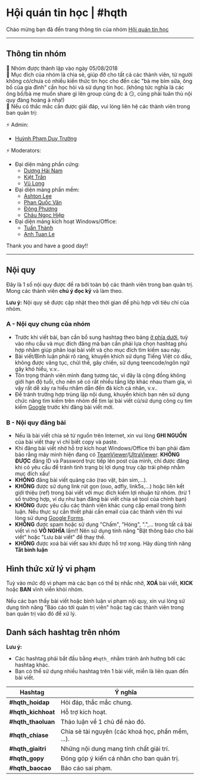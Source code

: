 # Hội quán tin học \| \#hqth

Chào mừng bạn đã đến trang thông tin của nhóm [Hội quán tin học](https://fb.com/groups/hoiquantinhoc/)

---

## Thông tin nhóm

:small_orange_diamond: Nhóm được thành lập vào ngày 05/08/2018  
:small_orange_diamond: Mục đích của nhóm là chia sẻ, giúp đỡ cho tất cả các thành viên, từ người không có/chưa có nhiều kiến thức tin học cho đến các "bà mẹ bỉm sữa, ông bố của gia đình" cần học hỏi và sử dụng tin học. (không tức nghĩa là các ông bố/bà mẹ muốn share gì lên group cũng đc à :smirk:, cũng phải tuân thủ nội quy đàng hoàng à nha!)  
:small_orange_diamond: Nếu có thắc mắc cần được giải đáp, vui lòng liên hệ các thành viên trong ban quản trị:

:zap: Admin\:  

* [Huỳnh Phạm Duy Trường](https://www.facebook.com/100003406471977)

:zap: Moderators\:

* Đại diện mảng phần cứng\:
  * [Dương Hải Nam](https://www.facebook.com/duonghai.nam.1980)
  * [Kiệt Trần](https://www.facebook.com/kiettran.a7)
  * [Vũ Long](https://www.facebook.com/socbay66)
* Đại diện mảng phần mềm\:
  * [Ashton Lee](https://www.facebook.com/AshtonLee.IT)
  * [Phan Quốc Văn](https://www.facebook.com/phanquocvan)
  * [Đông Phương](https://www.facebook.com/dongphuong2102)
  * [Châu Ngọc Hiệp](https://www.facebook.com/hiepchau96)
* Đại diện mảng kích hoạt Windows/Office\:
  * [Tuấn Thành](https://www.facebook.com/tuanthanh1502)
  * [Anh Tuan Le](https://www.facebook.com/anhtuanle.ktc)

Thank you and have a good day!!

---

## Nội quy

Đây là 1 số nội quy được đề ra bởi toàn bộ các thành viên trong ban quản trị. Mong các thành viên **chú ý đọc kỹ** và làm theo.

**Lưu ý:** Nội quy sẽ được cập nhật theo thời gian để phù hợp với tiêu chí của nhóm.

### A - Nội quy chung của nhóm

* Trước khi viết bài, bạn cần bổ sung hashtag theo bảng [ở phía dưới](.#danh-sch-hashtag-trn-nhm), tuỳ vào nhu cầu và mục đích đăng mà bạn cần phải lựa chọn hashtag phù hợp nhằm giúp phân loại bài viết và cho mục đích tìm kiếm sau này.
* Bài viết/Bình luận phải rõ ràng, khuyến khích sử dụng Tiếng Việt có dấu, không được văng tục, chửi thề, gây chiến, sử dụng teencode/ngôn ngữ gây khó hiểu, v.v..
* Tôn trọng thành viên mình đang tương tác, vì đây là cộng đồng không giới hạn độ tuổi, cho nên sẽ có rất nhiều tầng lớp khác nhau tham gia, vì vậy rất dễ xảy ra hiểu nhầm dẫn đến đả kích cá nhân, v.v..
* Để tránh trường hợp trùng lặp nội dung, khuyến khích bạn nên sử dụng chức năng tìm kiếm trên nhóm để tìm lại bài viết cũ/sử dụng công cụ tìm kiếm [Google](https://www.google.com/) trước khi đăng bài viết mới.

### B - Nội quy đăng bài

* Nếu là bài viết chia sẻ từ nguồn trên Internet, xin vui lòng **GHI NGUỒN** của bài viết thay vì chỉ biết copy và paste.
* Khi đăng bài viết nhờ hỗ trợ kích hoạt Windows/Office thì bạn phải đảm bảo rằng máy mình hiện đang có [TeamViewer](https://www.teamviewer.com/en/products/teamviewer/)/[UltraViewer](https://ultraviewer.net/en/download.html). **KHÔNG ĐƯỢC** đăng ID và Password trực tiếp lên post của mình, chỉ được đăng khi có yêu cầu để tránh tình trạng bị lợi dụng truy cập trái phép nhằm mục đích xấu!
* **KHÔNG** đăng bài viết quảng cáo (rao vặt, bán sim,...).
* **KHÔNG** được sử dụng link rút gọn (ouo, adfly, link5s,...) hoặc liên kết giới thiệu (ref) trong bài viết với mục đích kiếm lợi nhuận từ nhóm. (trừ 1 số trường hợp, ví dụ như bạn đăng bài viết chia sẻ tool của chính bạn)
* **KHÔNG** được yêu cầu các thành viên khác cung cấp email trong bình luận. Nếu thực sự cần thiết phải cần email của các thành viên thì vui lòng sử dụng [Google Forms](https://docs.google.com/forms).
* **KHÔNG** được spam hoặc sử dụng "Chấm", "Hóng", ".",... trong tất cả bài viết vì nó **VÔ NGHĨA** lắm!! Nên sử dụng tính năng "Bật thông báo cho bài viết" hoặc "Lưu bài viết" để thay thế.
* **KHÔNG** được xoá bài viết sau khi được hỗ trợ xong. Hãy dùng tính năng **Tắt bình luận**

## Hình thức xử lý vi phạm

Tuỳ vào mức độ vi phạm mà các bạn có thể bị nhắc nhở, **XOÁ** bài viết, **KICK** hoặc **BAN** vĩnh viễn khỏi nhóm.

Nếu các bạn thấy bài viết hoặc bình luận vi phạm nội quy, xin vui lòng sử dụng tính năng "Báo cáo tới quản trị viên" hoặc tag các thành viên trong ban quản trị vào đó để xử lý.

## Danh sách hashtag trên nhóm

**Lưu ý:**

* Các hashtag phải bắt đầu bằng `#hqth_` nhằm tránh ảnh hưởng bởi các hashtag khác.
* Bạn có thể sử dụng nhiều hashtag trên 1 bài viết, miễn là liên quan đến bài viết.

Hashtag | Ý nghĩa
------- | -------
 **#hqth_hoidap** | Hỏi đáp, thắc mắc chung.
 **#hqth_kichhoat** | Hỗ trợ kích hoạt.
 **#hqth_thaoluan** | Thảo luận về 1 chủ đề nào đó.
 **#hqth_chiase** | Chia sẻ tài nguyên (các khoá học, phần mềm, ...).
 **#hqth_giaitri** | Những nội dung mang tính chất giải trí.
 **#hqth_gopy** | Đóng góp ý kiến cá nhân cho ban quản trị.
 **#hqth_baocao** | Báo cáo sai phạm.